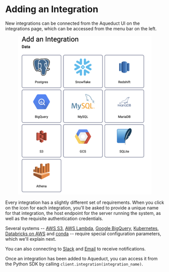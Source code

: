 # Adding an Integration

New integrations can be connected from the Aqueduct UI on the integrations page, which can be accessed from the menu bar on the left.

<figure><img src="../../.gitbook/assets/image (1) (1).png" alt=""><figcaption></figcaption></figure>

Every integration has a slightly different set of requirements. When you click on the icon for each integration, you'll be asked to provide a unique name for that integration, the host endpoint for the server running the system, as well as the requisite authentication credentials.

Several systems -- [AWS S3](connecting-to-aws-s3.md), [AWS Lambda](connecting-to-aws-lambda.md), [Google BigQuery](connecting-to-google-bigquery.md), [Kubernetes](connecting-to-k8s-cluster.md), [Databricks on AWS](connecting-to-databricks.md) and [conda](connecting-to-conda.md) -- require special configuration parameters, which we'll explain next.

You can also connecting to [Slack](connecting-to-slack.md) and [Email](connecting-to-email.md) to receive notifications.

Once an integration has been added to Aqueduct, you can access it from the Python SDK by calling `client.integration(integration_name)`.
